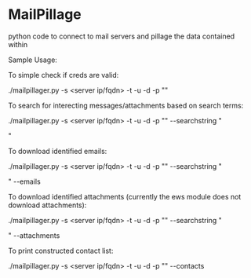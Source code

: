 # MailPillage
python code to connect to mail servers and pillage the data contained within

Sample Usage:


To simple check if creds are valid:

./mailpillager.py -s <server ip/fqdn> -t <server type> -u <username> -d <domain name> -p "<password>"


To search for interecting messages/attachments based on search terms:

./mailpillager.py -s <server ip/fqdn> -t <server type> -u <username> -d <domain name> -p "<password>" --searchstring "<search terms>"


To download identified emails:

./mailpillager.py -s <server ip/fqdn> -t <server type> -u <username> -d <domain name> -p "<password>" --searchstring "<search terms>" --emails


To download identified attachments (currently the ews module does not download attachments):

./mailpillager.py -s <server ip/fqdn> -t <server type> -u <username> -d <domain name> -p "<password>" --searchstring "<search terms>" --attachments


To print constructed contact list: 

./mailpillager.py -s <server ip/fqdn> -t <server type> -u <username> -d <domain name> -p "<password>" --contacts

